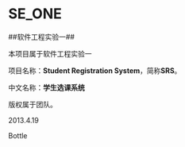 SE_ONE
======

##软件工程实验一##

本项目属于软件工程实验一

项目名称：**Student Registration System**，简称**SRS**。

中文名称：**学生选课系统**

版权属于团队。

2013.4.19

Bottle
